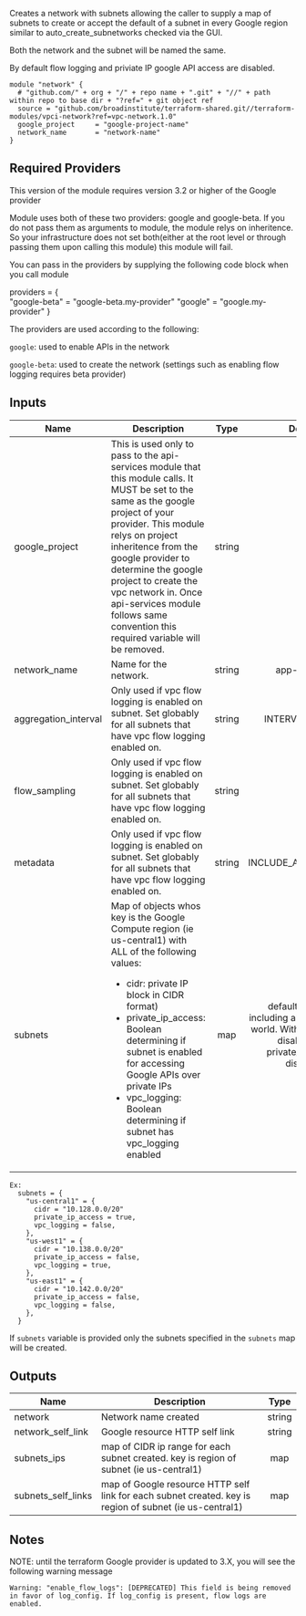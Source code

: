 Creates a network with subnets allowing the caller to supply a map of subnets to create or accept the default of a subnet in every Google region similar to auto_create_subnetworks checked via the GUI.

Both the network and the subnet will be named the same.

By default flow logging and priviate IP google API access are disabled.

```
module "network" {                                                       
  # "github.com/" + org + "/" + repo name + ".git" + "//" + path within repo to base dir + "?ref=" + git object ref
  source = "github.com/broadinstitute/terraform-shared.git//terraform-modules/vpci-network?ref=vpc-network.1.0"
  google_project     = "google-project-name"
  network_name       = "network-name"         
}                                                                        
```

## Required Providers

This version of the module requires version 3.2 or higher of the Google provider

Module uses both of these two providers: google and google-beta.  If you do not pass them as arguments to module, the module relys on inheritence.  So your infrastructure does not set both(either at the root level or through passing them upon calling this module) this module will fail. 

You can pass in the providers by supplying the following code block when you call module

  providers = {                                                          
    "google-beta" = "google-beta.my-provider"
    "google"      = "google.my-provider"
  }                                                                      

The providers are used according to the following:

`google`: used to enable APIs in the network

`google-beta`: used to create the network (settings such as enabling flow logging requires beta provider)


## Inputs
| Name | Description | Type | Default | Required |
|------|-------------|:----:|:-----:|:-----:|
| google_project | This is used only to pass to the api-services module that this module calls.  It MUST be set to the same as the google project of your provider.  This module relys on project inheritence from the google provider to determine the google project to create the vpc network in. Once api-services module follows same convention this required variable will be removed. | string | - | yes |
| network_name | Name for the network. | string | app-services | no |
| aggregation_interval | Only used if vpc flow logging is enabled on subnet. Set globably for all subnets that have vpc flow logging enabled on. | string | INTERVAL_10_MIN | no |
| flow_sampling | Only used if vpc flow logging is enabled on subnet. Set globably for all subnets that have vpc flow logging enabled on. | string | 0.5 | no |
| metadata | Only used if vpc flow logging is enabled on subnet. Set globably for all subnets that have vpc flow logging enabled on. | string | INCLUDE_ALL_METADATA | no |
| subnets | Map of objects whos key is the Google Compute region (ie us-central1) with ALL of the following values: <ul><li>cidr: private IP block in CIDR format)</li><li>private_ip_access: Boolean determining if subnet is enabled for accessing Google APIs over private IPs</li><li>vpc_logging: Boolean determining if subnet has vpc_logging enabled</li></ul> | map | defaults to a map including all regions in the world. With vpc flow logs disabled and private_ip_access disabled. | no |


```
Ex:
  subnets = {
    "us-central1" = {
      cidr = "10.128.0.0/20"
      private_ip_access = true,
      vpc_logging = false,
    },
    "us-west1" = {
      cidr = "10.138.0.0/20"
      private_ip_access = false,
      vpc_logging = true,
    },
    "us-east1" = {
      cidr = "10.142.0.0/20"
      private_ip_access = false,
      vpc_logging = false,
    },
  }
```

If `subnets` variable is provided only the subnets specified in the `subnets` map will be created.

## Outputs

| Name | Description | Type | 
|------|-------------|:----:|
| network | Network name created | string | 
| network_self_link | Google resource HTTP self link | string | 
| subnets_ips | map of CIDR ip range for each subnet created.  key is region of subnet (ie us-central1) | map | 
| subnets_self_links | map of Google resource HTTP self link for each subnet created.  key is region of subnet (ie us-central1) | map | 

## Notes
NOTE: until the terraform Google provider is updated to 3.X, you will see the following warning message
``` 
Warning: "enable_flow_logs": [DEPRECATED] This field is being removed in favor of log_config. If log_config is present, flow logs are enabled.
```

